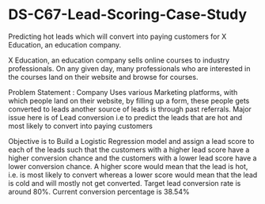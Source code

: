 # DS-C67-Lead-Scoring-Case-Study
Predicting hot leads which will convert into paying customers for X Education, an education company.

X Education, an education company sells online courses to industry professionals. On any given day, many professionals who are interested in the courses land on their website and browse for courses. 

Problem Statement : Company Uses various Marketing platforms, with which people land on their website, by filling up a form, these people gets converted to leads another source of leads is through past referrals. Major issue here is of Lead conversion i.e to predict the leads that are hot and most likely to convert into paying customers

Objective is to Build a Logistic Regression model and assign a lead score to each of the leads such that the customers with a higher lead score have a higher conversion chance and the customers with a lower lead score have a lower conversion chance. A higher score would mean that the lead is hot, i.e. is most likely to convert whereas a lower score would mean that the lead is cold and will mostly not get converted.
Target lead conversion rate is around 80%.
Current conversion percentage is 38.54%
